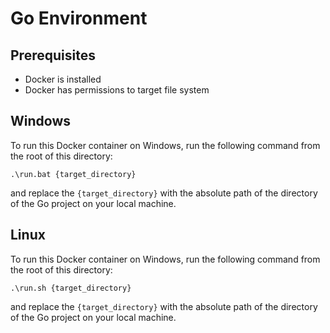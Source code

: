 # Go Environment

## Prerequisites

 - Docker is installed
 - Docker has permissions to target file system

## Windows

To run this Docker container on Windows, run the following command from the root of this directory:

```batch
.\run.bat {target_directory}
```

and replace the `{target_directory}` with the absolute path of the directory of the Go project on your local machine.

## Linux

To run this Docker container on Windows, run the following command from the root of this directory:

```batch
.\run.sh {target_directory}
```

and replace the `{target_directory}` with the absolute path of the directory of the Go project on your local machine.